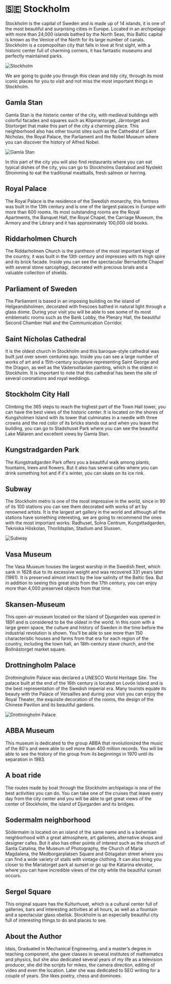 # 🇸🇪 Stockholm

Stockholm is the capital of Sweden and is made up of 14 islands, it is one of the most beautiful and surprising cities in Europe. Located in an archipelago with more than 24,000 islands bathed by the North Seas, this Baltic capital is known as the Venice of the North for its large number of canals.
Stockholm is a cosmopolitan city that falls in love at first sight, with a historic center full of charming corners, it has fantastic museums and perfectly maintained parks.

![Stockholm](_static/images/stockholm/stockholm.png)

We are going to guide you through this clean and tidy city, through its most iconic places for you to visit and not miss the most important things in Stockholm.

## Gamla Stan

Gamla Stan is the historic center of the city, with medieval buildings with colorful facades and squares such as Köpmantorget, Järntorget and Stortorget that make this part of the city a charming place. This neighborhood also has other tourist sites such as the Cathedral of Saint Nicholas, the Royal Palace, the Parliament and the Nobel Museum where you can discover the history of Alfred Nobel.

![Gamla Stan](_static/images/stockholm/gamla_stan.png)

In this part of the city you will also find restaurants where you can eat typical dishes of the city, you can go to Stockholms Gastabud and Nystekt Stromming to eat the traditional meatballs, fresh salmon or herring.

## Royal Palace

The Royal Palace is the residence of the Swedish monarchy, this fortress was built in the 13th century and is one of the largest palaces in Europe with more than 600 rooms. Its most outstanding rooms are the Royal Apartments, the Banquet Hall, the Royal Chapel, the Carriage Museum, the Armory and the Library and it has approximately 100,000 old books.

## Riddarholmen Church

The Riddarholmen Church is the pantheon of the most important kings of the country, it was built in the 13th century and impresses with its high spire and its brick facade. Inside you can see the spectacular Bernadotte Chapel with several stone sarcophagi, decorated with precious brials and a valuable collection of shields.

## Parliament of Sweden

The Parliament is based in an imposing building on the island of Helgeandsholmen, decorated with frescoes bathed in natural light through a glass dome. During your visit you will be able to see some of its most emblematic rooms such as the Bank Lobby, the Plenary Hall, the beautiful Second Chamber Hall and the Communication Corridor.

## Saint Nicholas Cathedral

It is the oldest church in Stockholm and this baroque-style cathedral was built just over seven centuries ago. Inside you can see a large number of works of art and a 15th-century sculpture representing Saint George and the Dragon, as well as the Vädersoltavlan painting, which is the oldest in Stockholm. It is important to note that this cathedral has been the site of several coronations and royal weddings.

## Stockholm City Hall

Climbing the 365 steps to reach the highest part of the Town Hall tower, you can have the best views of the historic center. It is located on the shores of Kungsholmen Island with its tower that culminates in a needle with three crowns and the red color of its bricks stands out and when you leave the building, you can go to Stadshuset Park where you can see the beautiful Lake Mälaren and excellent views by Gamla Stan.

## Kungstradgarden Park

The Kungstradgarden Park offers you a beautiful walk among plants, fountains, trees and flowers. But it also has several cafes where you can drink something hot and if it's winter, you can skate on its ice rink.

## Subway

The Stockholm metro is one of the most impressive in the world, since in 90 of its 100 stations you can see them decorated with works of art by renowned artists. It is the largest art gallery in the world and although all the stations have something interesting, we are going to recommend the ones with the most important works: Radhuset, Solna Centrum, Kungsttadgarden, Tekniska Höskolan, Thorildsplan, Stadium and Slussen.

![Subway](_static/images/stockholm/subway.png)

## Vasa Museum

The Vasa Museum houses the largest warship in the Swedish fleet, which sank in 1628 due to its excessive weight and was recovered 331 years later (1961). It is preserved almost intact by the low salinity of the Baltic Sea. But in addition to seeing this great ship from the 17th century, you can enjoy more than 4,000 preserved objects from that time.

## Skansen-Museum

This open-air museum located on the island of Djurgarden was opened in 1891 and is considered to be the oldest in the world. In this room with a large green space, the culture and history of Sweden in the time before the industrial revolution is shown. You'll be able to see more than 150 characteristic houses and farms from that era for each region of the country, including the town hall, an 18th-century stave church, and the Bollnästorget market square.

## Drottningholm Palace

Drottningholm Palace was declared a UNESCO World Heritage Site. The palace built at the end of the 16th century is located on Lovön Island and is the best representation of the Swedish imperial era. Many tourists equate its beauty with the Palace of Versailles and during your visit you can enjoy the Royal Theater, the exquisite decoration of the rooms, the design of the Chinese Pavilion and its beautiful gardens.

![Drottningholm Palace](_static/images/stockholm/drottningholm_palace.png)

## ABBA Museum

This museum is dedicated to the group ABBA that revolutionized the music of the 80's and were able to sell more than 400 million records. You will be able to see the history of the group from its beginnings in 1970 until its separation in 1983.

## A boat ride

The routes made by boat through the Stockholm archipelago is one of the best activities you can do. You can take one of the cruises that leave every day from the city center and you will be able to get great views of the center of Stockholm, the island of Djurgarden and its bridges.

## Sodermalm neighborhood

Södermalm is located on an island of the same name and is a bohemian neighborhood with a great atmosphere, art galleries, alternative shops and designer cafes. But it also has other points of interest such as the church of Santa Catalina, the Museum of Photography, the Church of María Magdalena, the Medborgarplatsen Square and Götagatan street where you can find a wide variety of stalls with vintage clothing. It can also bring you closer to the Mariatorget park at sunset or go up the Katarina elevator, where you can have incredible views of the city while the beautiful sunset occurs.

## Sergel Square

This original square has the Kulturhuset, which is a cultural center full of galleries, bars and interesting activities at all hours, as well as a fountain and a spectacular glass obelisk.
Stockholm is an especially beautiful city full of interesting things to do and places to see.

## About the Author

Idais, Graduated in Mechanical Engineering, and a master’s degree in teaching component, she gave classes in several institutes of mathematics and physics, but she also dedicated several years of my life as a television producer, she did the scripts for mikes, the camera direction, editing of video and even the location. Later she was dedicated to SEO writing for a couple of years. She likes poetry, chess and dominoes.
